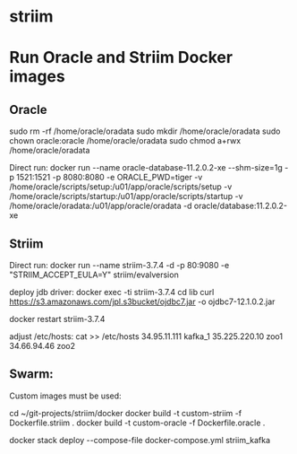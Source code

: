 # striim

Run Oracle and Striim Docker images
==================================

Oracle
------

sudo rm -rf /home/oracle/oradata
sudo mkdir /home/oracle/oradata
sudo chown oracle:oracle /home/oracle/oradata
sudo chmod a+rwx /home/oracle/oradata

Direct run:
docker run --name oracle-database-11.2.0.2-xe --shm-size=1g -p 1521:1521 -p 8080:8080 -e ORACLE_PWD=tiger -v /home/oracle/scripts/setup:/u01/app/oracle/scripts/setup -v /home/oracle/scripts/startup:/u01/app/oracle/scripts/startup -v /home/oracle/oradata:/u01/app/oracle/oradata -d oracle/database:11.2.0.2-xe


Striim
------

Direct run:
docker run --name striim-3.7.4 -d -p 80:9080 -e "STRIIM_ACCEPT_EULA=Y"  striim/evalversion

deploy jdb driver:
docker exec -ti striim-3.7.4 
cd lib
curl https://s3.amazonaws.com/jpl.s3bucket/ojdbc7.jar -o ojdbc7-12.1.0.2.jar

docker restart striim-3.7.4

adjust /etc/hosts:
cat >> /etc/hosts
34.95.11.111    kafka_1
35.225.220.10   zoo1
34.66.94.46     zoo2


Swarm:
------

Custom images must be used:

cd ~/git-projects/striim/docker
docker build -t custom-striim -f Dockerfile.striim .
docker build -t custom-oracle -f Dockerfile.oracle .

docker stack deploy --compose-file docker-compose.yml striim_kafka
